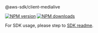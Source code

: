 @aws-sdk/client-medialive

[![NPM version](https://img.shields.io/npm/v/@aws-sdk/client-medialive/rc.svg)](https://www.npmjs.com/package/@aws-sdk/client-medialive)
[![NPM downloads](https://img.shields.io/npm/dm/@aws-sdk/client-medialive.svg)](https://www.npmjs.com/package/@aws-sdk/client-medialive)

For SDK usage, please step to [SDK readme](https://github.com/aws/aws-sdk-js-v3).

